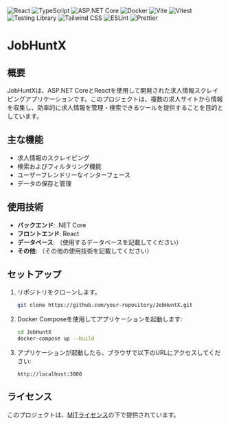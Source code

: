 ![React](https://img.shields.io/badge/React-18.3.1-blue?logo=react)
![TypeScript](https://img.shields.io/badge/TypeScript-5.7.3-blue?logo=typescript)
![ASP.NET Core](https://img.shields.io/badge/ASP.NET%20Core-8.0-blue?logo=dotnet)
![Docker](https://img.shields.io/badge/Docker-blue?logo=docker)
![Vite](https://img.shields.io/badge/Vite-5.4.14-blue?logo=vite)
![Vitest](https://img.shields.io/badge/Vitest-1.6.1-blue?logo=vitest)
![Testing Library](https://img.shields.io/badge/Testing%20Library-14.3.1-blue?logo=testinglibrary)
![Tailwind CSS](https://img.shields.io/badge/Tailwind%20CSS-3.4.17-blue?logo=tailwindcss)
![ESLint](https://img.shields.io/badge/ESLint-8.57.1-blue?logo=eslint)
![Prettier](https://img.shields.io/badge/Prettier-3.1.1-blue?logo=prettier)

# JobHuntX

## 概要
JobHuntXは、ASP.NET CoreとReactを使用して開発された求人情報スクレイピングアプリケーションです。このプロジェクトは、複数の求人サイトから情報を収集し、効率的に求人情報を管理・検索できるツールを提供することを目的としています。

## 主な機能
- 求人情報のスクレイピング
- 検索およびフィルタリング機能
- ユーザーフレンドリーなインターフェース
- データの保存と管理

## 使用技術
- **バックエンド**: .NET Core
- **フロントエンド**: React
- **データベース**: （使用するデータベースを記載してください）
- **その他**: （その他の使用技術を記載してください）

## セットアップ
1. リポジトリをクローンします。
    ```bash
    git clone https://github.com/your-repository/JobHuntX.git
    ```
2. Docker Composeを使用してアプリケーションを起動します:
    ```bash
    cd JobHuntX
    docker-compose up --build
    ```
3. アプリケーションが起動したら、ブラウザで以下のURLにアクセスしてください:
    ```
    http://localhost:3000
    ```

## ライセンス
このプロジェクトは、[MITライセンス](./LICENSE)の下で提供されています。
